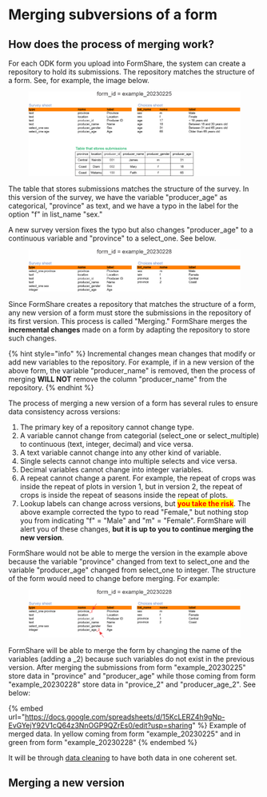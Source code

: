 # Merging subversions of a form

## How does the process of merging work?

For each ODK form you upload into FormShare, the system can create a repository to hold its submissions. The repository matches the structure of a form. See, for example, the image below.

<figure><img src="../../.gitbook/assets/merge_info_01 (4).png" alt=""><figcaption></figcaption></figure>

The table that stores submissions matches the structure of the survey. In this version of the survey, we have the variable "producer\_age" as categorical, "province" as text, and we have a typo in the label for the option "f" in list\_name "sex."

A new survey version fixes the typo but also changes "producer\_age" to a continuous variable and "province" to a select\_one. See below.

<figure><img src="../../.gitbook/assets/merge_info_02 (1).png" alt=""><figcaption></figcaption></figure>

Since FormShare creates a repository that matches the structure of a form, any new version of a form must store the submissions in the repository of its first version. This process is called "Merging." FormShare merges the **incremental changes** made on a form by adapting the repository to store such changes.

{% hint style="info" %}
Incremental changes mean changes that modify or add new variables to the repository. For example, if in a new version of the above form, the variable "producer\_name" is removed, then the process of merging **WILL NOT** remove the column "producer\_name" from the repository.
{% endhint %}

The process of merging a new version of a form has several rules to ensure data consistency across versions:

1. The primary key of a repository cannot change type.
2. A variable cannot change from categorial (select\_one or select\_multiple) to continuous (text, integer, decimal) and vice versa.
3. A text variable cannot change into any other kind of variable.
4. Single selects cannot change into multiple selects and vice versa.
5. Decimal variables cannot change into integer variables.
6. A repeat cannot change a parent. For example, the repeat of crops was inside the repeat of plots in version 1, but in version 2, the repeat of crops is inside the repeat of seasons inside the repeat of plots.
7. Lookup labels can change across versions, but <mark style="color:red;">**you take the risk**</mark>. The above example corrected the typo to read "Female," but nothing stop you from indicating "f" = "Male" and "m" = "Female". FormShare will alert you of these changes, **but it is up to you to continue merging the new version**.

FormShare would not be able to merge the version in the example above because the variable "province" changed from text to select\_one and the variable "producer\_age" changed from select\_one to integer. The structure of the form would need to change before merging. For example:

<figure><img src="../../.gitbook/assets/merge_info_03.png" alt=""><figcaption></figcaption></figure>

FormShare will be able to merge the form by changing the name of the variables (adding a \_2) because such variables do not exist in the previous version. After merging the submissions from form "example\_20230225" store data in "province" and "producer\_age" while those coming from form "example\_20230228" store data in "provice\_2" and "producer\_age\_2". See below:

{% embed url="https://docs.google.com/spreadsheets/d/15KcLERZ4h9gNp-EvGYejY92V1cQ64z3NnOGP9QZrEs0/edit?usp=sharing" %}
Example of merged data. In yellow coming from form "example\_20230225" and in green from form "example\_20230228"
{% endembed %}

It will be through [data cleaning](../../data-management/for-designers/figma-integration/) to have both data in one coherent set.

## Merging a new version
